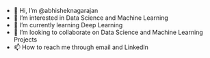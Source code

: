 - 👋 Hi, I’m @abhisheknagarajan
- 👀 I’m interested in Data Science and Machine Learning
- 🌱 I’m currently learning Deep Learning
- 💞️ I’m looking to collaborate on Data Science and Machine Learning Projects
- 📫 How to reach me through email and LinkedIn

<!---
abhisheknagarajan/abhisheknagarajan is a ✨ special ✨ repository because its `README.md` (this file) appears on your GitHub profile.
You can click the Preview link to take a look at your changes.
--->
